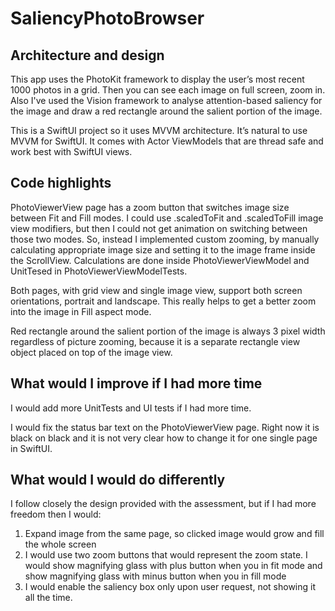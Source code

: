 # SaliencyPhotoBrowser
 
## Architecture and design
 
This app uses the PhotoKit framework to display the user’s most recent 1000 photos in a grid. Then you can see each image on full screen, zoom in. Also I've used the Vision framework to analyse attention-based saliency for the image and draw a red rectangle around the salient portion of the image.
 
This is a SwiftUI project so it uses MVVM architecture. It’s natural to use MVVM for SwiftUI. It comes with Actor ViewModels that are thread safe and work best with SwiftUI views.
 
## Code highlights
 
PhotoViewerView page has a zoom button that switches image size between Fit and Fill modes. I could use .scaledToFit and .scaledToFill image view modifiers, but then I could not get animation on switching between those two modes. So, instead I implemented custom zooming, by manually calculating appropriate image size and setting it to the image frame inside the ScrollView. Calculations are done inside PhotoViewerViewModel and UnitTesed in PhotoViewerViewModelTests.
 
Both pages, with grid view and single image view, support both screen orientations, portrait and landscape. This really helps to get a better zoom into the image in Fill aspect mode.
 
Red rectangle around the salient portion of the image is always 3 pixel width regardless of picture zooming, because it is a separate rectangle view object placed on top of the image view.
 
## What would I improve if I had more time
 
I would add more UnitTests and UI tests if I had more time.
 
I would fix the status bar text on the PhotoViewerView page. Right now it is black on black and it is not very clear how to change it for one single page in SwiftUI.
 
## What would I would do differently
 
I follow closely the design provided with the assessment, but if I had more freedom then I would:
 
1. Expand image from the same page, so clicked image would grow and fill the whole screen 
2. I would use two zoom buttons that would represent the zoom state. I would show magnifying glass with plus button when you in fit mode and show magnifying glass with minus button when you in fill mode
3. I would enable the saliency box only upon user request, not showing it all the time.


